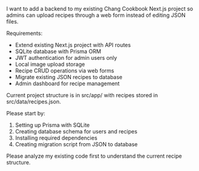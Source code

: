 I want to add a backend to my existing Chang Cookbook Next.js project so admins can upload recipes through a web form instead of editing JSON files.

Requirements:
- Extend existing Next.js project with API routes
- SQLite database with Prisma ORM
- JWT authentication for admin users only
- Local image upload storage
- Recipe CRUD operations via web forms
- Migrate existing JSON recipes to database
- Admin dashboard for recipe management

Current project structure is in src/app/ with recipes stored in src/data/recipes.json.

Please start by:
1. Setting up Prisma with SQLite
2. Creating database schema for users and recipes
3. Installing required dependencies
4. Creating migration script from JSON to database

Please analyze my existing code first to understand the current recipe structure.
